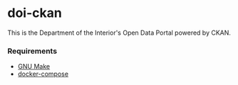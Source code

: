 # doi-ckan
This is the Department of the Interior's Open Data Portal powered by CKAN.



### Requirements

- [GNU Make](https://www.gnu.org/software/make/)
- [docker-compose](https://docs.docker.com/compose/)

